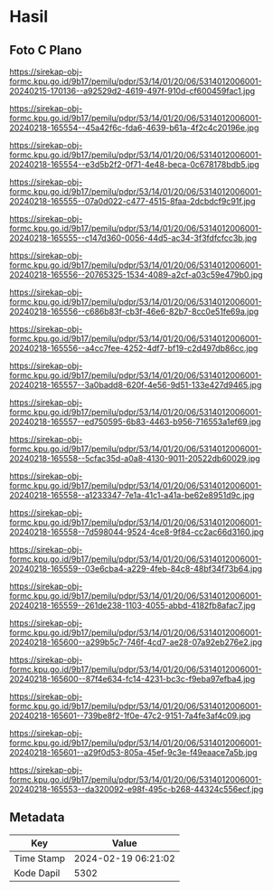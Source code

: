 # Hasil

## Foto C Plano

https://sirekap-obj-formc.kpu.go.id/9b17/pemilu/pdpr/53/14/01/20/06/5314012006001-20240215-170136--a92529d2-4619-497f-910d-cf600459fac1.jpg

https://sirekap-obj-formc.kpu.go.id/9b17/pemilu/pdpr/53/14/01/20/06/5314012006001-20240218-165554--45a42f6c-fda6-4639-b61a-4f2c4c20196e.jpg

https://sirekap-obj-formc.kpu.go.id/9b17/pemilu/pdpr/53/14/01/20/06/5314012006001-20240218-165554--e3d5b2f2-0f71-4e48-beca-0c678178bdb5.jpg

https://sirekap-obj-formc.kpu.go.id/9b17/pemilu/pdpr/53/14/01/20/06/5314012006001-20240218-165555--07a0d022-c477-4515-8faa-2dcbdcf9c91f.jpg

https://sirekap-obj-formc.kpu.go.id/9b17/pemilu/pdpr/53/14/01/20/06/5314012006001-20240218-165555--c147d360-0056-44d5-ac34-3f3fdfcfcc3b.jpg

https://sirekap-obj-formc.kpu.go.id/9b17/pemilu/pdpr/53/14/01/20/06/5314012006001-20240218-165556--20765325-1534-4089-a2cf-a03c59e479b0.jpg

https://sirekap-obj-formc.kpu.go.id/9b17/pemilu/pdpr/53/14/01/20/06/5314012006001-20240218-165556--c686b83f-cb3f-46e6-82b7-8cc0e51fe69a.jpg

https://sirekap-obj-formc.kpu.go.id/9b17/pemilu/pdpr/53/14/01/20/06/5314012006001-20240218-165556--a4cc7fee-4252-4df7-bf19-c2d497db86cc.jpg

https://sirekap-obj-formc.kpu.go.id/9b17/pemilu/pdpr/53/14/01/20/06/5314012006001-20240218-165557--3a0badd8-620f-4e56-9d51-133e427d9465.jpg

https://sirekap-obj-formc.kpu.go.id/9b17/pemilu/pdpr/53/14/01/20/06/5314012006001-20240218-165557--ed750595-6b83-4463-b956-716553a1ef69.jpg

https://sirekap-obj-formc.kpu.go.id/9b17/pemilu/pdpr/53/14/01/20/06/5314012006001-20240218-165558--5cfac35d-a0a8-4130-9011-20522db60029.jpg

https://sirekap-obj-formc.kpu.go.id/9b17/pemilu/pdpr/53/14/01/20/06/5314012006001-20240218-165558--a1233347-7e1a-41c1-a41a-be62e8951d9c.jpg

https://sirekap-obj-formc.kpu.go.id/9b17/pemilu/pdpr/53/14/01/20/06/5314012006001-20240218-165558--7d598044-9524-4ce8-9f84-cc2ac66d3160.jpg

https://sirekap-obj-formc.kpu.go.id/9b17/pemilu/pdpr/53/14/01/20/06/5314012006001-20240218-165559--03e6cba4-a229-4feb-84c8-48bf34f73b64.jpg

https://sirekap-obj-formc.kpu.go.id/9b17/pemilu/pdpr/53/14/01/20/06/5314012006001-20240218-165559--261de238-1103-4055-abbd-4182fb8afac7.jpg

https://sirekap-obj-formc.kpu.go.id/9b17/pemilu/pdpr/53/14/01/20/06/5314012006001-20240218-165600--a299b5c7-746f-4cd7-ae28-07a92eb276e2.jpg

https://sirekap-obj-formc.kpu.go.id/9b17/pemilu/pdpr/53/14/01/20/06/5314012006001-20240218-165600--87f4e634-fc14-4231-bc3c-f9eba97efba4.jpg

https://sirekap-obj-formc.kpu.go.id/9b17/pemilu/pdpr/53/14/01/20/06/5314012006001-20240218-165601--739be8f2-1f0e-47c2-9151-7a4fe3af4c09.jpg

https://sirekap-obj-formc.kpu.go.id/9b17/pemilu/pdpr/53/14/01/20/06/5314012006001-20240218-165601--a29f0d53-805a-45ef-9c3e-f49eaace7a5b.jpg

https://sirekap-obj-formc.kpu.go.id/9b17/pemilu/pdpr/53/14/01/20/06/5314012006001-20240218-165553--da320092-e98f-495c-b268-44324c556ecf.jpg


## Metadata

| Key        | Value               |
| ---------- | ------------------- |
| Time Stamp | 2024-02-19 06:21:02 |
| Kode Dapil | 5302                |




